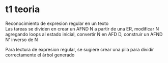 # t1 teoria
Reconocimiento de expresion regular en un texto\
 Las tareas se dividen en crear un AFND N a partir de una ER, modificar N agregando loops al estado inicial, convertir N en AFD D, construir un AFND N' inverso de N
 
 Para lectura de expresion regular, se sugiere crear una pila para dividir correctamente el árbol generado
 
 
